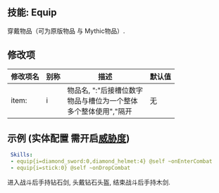 技能: Equip
--------------------------

穿戴物品（可为原版物品 与 Mythic物品）.

修改项
----------

| 修改项名 | 别称    | 描述                                                                                                    | 默认值 |
|-----------|------------|----------------------------------------------------------------------------------------------------------------|---------------|
| item: | i | 物品名, ":"后接槽位数字<br>物品与槽位为一个整体<br>多个整体使用","隔开 | 无 |

示例 (实体配置 需开启[威胁度](/实体/威胁度))
--------

```yaml
 Skills:
 - equip{i=diamond_sword:0,diamond_helmet:4} @self ~onEnterCombat
 - equip{i=stick:0} @self ~onDropCombat
```
进入战斗后手持钻石剑, 头戴钻石头盔, 结束战斗后手持木剑.